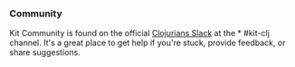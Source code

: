 ### Community

Kit Community is found on the official [Clojurians Slack](https://clojurians.slack.com/) at the * &#35;kit-clj channel. It's a great place to get help if you're stuck, provide feedback, or share suggestions.